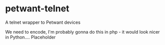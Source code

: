 # petwant-telnet
A telnet wrapper to Petwant devices 

We need to encode, I'm probably gonna do this in php - it would look nicer in Python.... Placeholder
